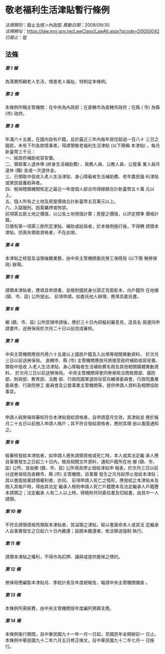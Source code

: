 # 敬老福利生活津貼暫行條例

*法規類別*：廢止法規＞內政部
*異動日期*：2008/09/30  
*法規網址*：https://law.moj.gov.tw/LawClass/LawAll.aspx?pcode=D0050042
*已廢止*：是


## 法條
##### 第 1 條
為落實照顧老人生活，增進老人福祉，特制定本條例。

##### 第 2 條
本條例所稱主管機關：在中央為內政部；在直轄市為直轄市政府；在縣 (
市) 為縣 (市) 政府。

##### 第 3 條
年滿六十五歲，在國內設有戶籍，且於最近三年內每年居住超過一百八十
三日之國民，未有下列各款情事者，得請領敬老福利生活津貼 (以下簡稱
本津貼) ，每月新臺幣三千元：                                    
一、經政府補助收容安置。                                        
二、領取軍人退休俸 (終身生活補助費) 、政務人員、公教人員、公營事
    業人員月退休 (職) 金或一次退休金。                          
三、已領取中低收入老人生活津貼、身心障礙者生活補助費、老年農民福
    利津貼或榮民就養給與者。                                    
四、稅捐稽徵機關核定之最近一年度個人綜合所得總額合計新臺幣五十萬
    元以上。                                                    
五、個人所有之土地及房屋價值合計新臺幣五百萬元以上。            
六、入獄服刑、因案羈押或拘禁。                                  
前項第五款土地之價值，以公告土地現值計算；房屋之價值，以評定標準
價格計算。                                                      
已領有第一項第三款所定津貼、補助或給與者，於本條例施行後，不得轉
請領本津貼。但喪失領取資格者，不在此限。


##### 第 4 條
本津貼之核發及溢領催繳業務，由中央主管機關委託勞工保險局 (以下簡
稱勞保局) 辦理。

##### 第 5 條
請領本津貼者，應填具申請書，並檢附國民身分證正背面影本，向戶籍所
在地鄉 (鎮、市、區) 公所提出。
前項申請，如委託他人辦理，應填具委託書。

##### 第 6 條
鄉 (鎮、市、區) 公所受理申請後，應於三十日內研擬初審意見，造具名
冊連同申請書件，送勞保局於次月二十日以前完成審核。

##### 第 7 條
中央主管機關應按月將六十五歲以上國民戶籍及入出境等相關異動資料，
於次月三日以前送勞保局。
直轄市、縣 (市) 主管機關應按月將接受政府補助收容安置、領取中低收
入老人生活津貼、身心障礙者生活補助費名冊及其他相關媒體異動資料，
於次月三日以前送勞保局。
中央主管機關得會同勞保局洽商銓敘部、國防部、財政部、教育部、法務
部、行政院國軍退除役官兵輔導委員會、行政院農業委員會、行政院勞工
委員會及公營事業主管機關等，提供申請人資料及相關協助事宜。

##### 第 8 條
申請人經勞保局審核符合本津貼發給資格者，自申請當月生效，其津貼並
應於每月二十五日以前撥入申請人帳戶；其不符合發給資格者，應附具理
由以書面通知之。

##### 第 9 條
經審核發給本津貼者，如申請人喪失請領資格或死亡時，本人或其法定繼
承人應自事實發生之日起三十日內，檢具相關文件資料，通知戶籍所在地
鄉 (鎮、市、區) 公所，並由鄉 (鎮、市、區) 公所填具停止發給津貼申
報表，於次月三日以前分送勞保局及直轄市、縣 (市) 主管機關，自事實
發生之次月起停止發給本津貼；其以書面放棄請領權利者，亦同。
前項申請人死亡之情形，應發給之本津貼未及撥入其帳戶時，得由其法定
繼承人檢附申請人死亡戶籍謄本及法定繼承人戶籍謄本請領之；法定繼承
人有二人以上時，得檢附共同委任書及切結書，由其中一人請領。

##### 第 10 條
不符合請領資格而領取本津貼者，其溢領之津貼，經以書面命本人或其法
定繼承人自事實發生之日起六十日內繳還；屆期未繳還者，依法移送強制
執行。

##### 第 11 條
請領本津貼之權利，不得作為扣押、讓與或提供擔保之標的。

##### 第 12 條
勞保局應編製本津貼月、季統計表及年度總報告，報請中央主管機關備查
。

##### 第 13 條
本條例所需經費，由中央主管機關按年度編列預算支應。

##### 第 14 條
本條例施行期間，自中華民國九十一年一月一日起，至國民年金開辦前一
日止。                                                          
本條例中華民國九十二年六月五日修正條文，自中華民國九十二年七月一
日施行。


